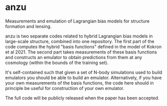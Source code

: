 # anzu

Measurements and emulation of Lagrangian bias models for structure formation and lensing.

anzu is two separate codes related to hybrid Lagrangian bias models in large-scale structure, combined into one repository. The first part of the code computes the hybrid "basis functions" defined in the model of Kokron et al 2021. The second part takes measurements of these basis functions and constructs an emulator to obtain predictions from them at any cosmology (within the bounds of the training set). 

It's self-contained such that given a set of N-body simulations used to build emulators you should be able to build an emulator. Alternatively, if you have your own measurements of the basis functions, the code here should in principle be useful for construction of your own emulator. 

The full code will be publicly released when the paper has been accepted.
